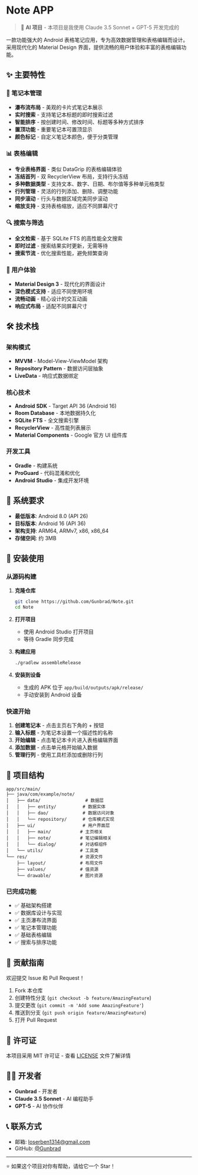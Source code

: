# Note APP

> 🤖 **AI 项目** - 本项目是我使用 Claude 3.5 Sonnet + GPT-5 开发完成的

一款功能强大的 Android 表格笔记应用，专为高效数据管理和表格编辑而设计。采用现代化的 Material Design 界面，提供流畅的用户体验和丰富的表格编辑功能。

## ✨ 主要特性

### 📝 笔记本管理
- **瀑布流布局** - 美观的卡片式笔记本展示
- **实时搜索** - 支持笔记本标题的即时搜索过滤
- **智能排序** - 按创建时间、修改时间、标题等多种方式排序
- **置顶功能** - 重要笔记本可置顶显示
- **颜色标记** - 自定义笔记本颜色，便于分类管理

### 📊 表格编辑
- **专业表格界面** - 类似 DataGrip 的表格编辑体验
- **冻结首列** - 双 RecyclerView 布局，支持行头冻结
- **多种数据类型** - 支持文本、数字、日期、布尔值等多种单元格类型
- **行列管理** - 灵活的行列添加、删除、调整功能
- **同步滚动** - 行头与数据区域完美同步滚动
- **缩放支持** - 支持表格缩放，适应不同屏幕尺寸

### 🔍 搜索与筛选
- **全文检索** - 基于 SQLite FTS 的高性能全文搜索
- **即时过滤** - 搜索结果实时更新，无需等待
- **搜索节流** - 优化搜索性能，避免频繁查询

### 🎨 用户体验
- **Material Design 3** - 现代化的界面设计
- **深色模式支持** - 适应不同使用环境
- **流畅动画** - 精心设计的交互动画
- **响应式布局** - 适配不同屏幕尺寸

## 🛠️ 技术栈

### 架构模式
- **MVVM** - Model-View-ViewModel 架构
- **Repository Pattern** - 数据访问层抽象
- **LiveData** - 响应式数据绑定

### 核心技术
- **Android SDK** - Target API 36 (Android 16)
- **Room Database** - 本地数据持久化
- **SQLite FTS** - 全文搜索引擎
- **RecyclerView** - 高性能列表展示
- **Material Components** - Google 官方 UI 组件库

### 开发工具
- **Gradle** - 构建系统
- **ProGuard** - 代码混淆和优化
- **Android Studio** - 集成开发环境

## 📱 系统要求

- **最低版本**: Android 8.0 (API 26)
- **目标版本**: Android 16 (API 36)
- **架构支持**: ARM64, ARMv7, x86, x86_64
- **存储空间**: 约 3MB

## 🚀 安装使用

### 从源码构建

1. **克隆仓库**
   ```bash
   git clone https://github.com/Gunbrad/Note.git
   cd Note
   ```

2. **打开项目**
   - 使用 Android Studio 打开项目
   - 等待 Gradle 同步完成

3. **构建应用**
   ```bash
   ./gradlew assembleRelease
   ```

4. **安装到设备**
   - 生成的 APK 位于 `app/build/outputs/apk/release/`
   - 手动安装到 Android 设备

### 快速开始

1. **创建笔记本** - 点击主页右下角的 + 按钮
2. **输入标题** - 为笔记本设置一个描述性的名称
3. **开始编辑** - 点击笔记本卡片进入表格编辑界面
4. **添加数据** - 点击单元格开始输入数据
5. **管理行列** - 使用工具栏添加或删除行列

## 📁 项目结构

```
app/src/main/
├── java/com/example/note/
│   ├── data/                 # 数据层
│   │   ├── entity/          # 数据实体
│   │   ├── dao/             # 数据访问对象
│   │   └── repository/      # 仓库模式实现
│   ├── ui/                  # 用户界面层
│   │   ├── main/           # 主页相关
│   │   ├── note/           # 笔记编辑相关
│   │   └── dialog/         # 对话框组件
│   └── utils/              # 工具类
└── res/                    # 资源文件
    ├── layout/             # 布局文件
    ├── values/             # 值资源
    └── drawable/           # 图片资源
```

### 已完成功能
- ✅ 基础架构搭建
- ✅ 数据库设计与实现
- ✅ 主页瀑布流界面
- ✅ 笔记本管理功能
- ✅ 基础表格编辑
- ✅ 搜索与排序功能

## 🤝 贡献指南

欢迎提交 Issue 和 Pull Request！

1. Fork 本仓库
2. 创建特性分支 (`git checkout -b feature/AmazingFeature`)
3. 提交更改 (`git commit -m 'Add some AmazingFeature'`)
4. 推送到分支 (`git push origin feature/AmazingFeature`)
5. 打开 Pull Request

## 📄 许可证

本项目采用 MIT 许可证 - 查看 [LICENSE](LICENSE) 文件了解详情

## 👨‍💻 开发者

- **Gunbrad** - 开发者
- **Claude 3.5 Sonnet** - AI 编程助手
- **GPT-5** - AI 协作伙伴

## 📞 联系方式

- 邮箱: loserben1314@gmail.com
- GitHub: [@Gunbrad](https://github.com/Gunbrad)

---

⭐ 如果这个项目对你有帮助，请给它一个 Star！